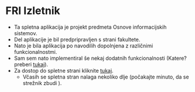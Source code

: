# FRI Izletnik
- Ta spletna aplikacija je projekt predmeta Osnove informacijskih sistemov.
- Del aplikacije je bil predpripravljen s strani fakultete.
- Nato je bila aplikacija po navodilih dopolnjena z različnimi funkcionalnostmi.
- Sam sem nato implementiral še nekaj dodatnih funkcionalnosti (Katere? preberi [tukaj](https://fri-izletnik.onrender.com/opis)).
- Za dostop do spletne strani kliknite [tukaj](https://fri-izletnik.onrender.com).
  - Včasih se spletna stran nalaga nekoliko dlje (počakajte minuto, da se strežnik zbudi ).
